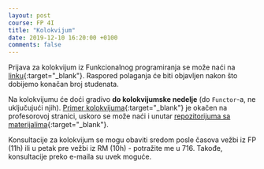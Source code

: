 ```yaml
---
layout: post
course: FP 4I
title: "Kolokvijum"
date: 2019-12-10 16:20:00 +0100
comments: false
---
```


Prijava za kolokvijum iz Funkcionalnog programiranja se može naći na 
[linku](http://poincare.math.rs/~ivan/sys/prijavljivanje/){:target="_blank"}.
Raspored polaganja će biti objavljen nakon što dobijemo konačan broj studenata.

Na kolokvijumu će doći gradivo **do kolokvijumske nedelje** (do `Functor`-a, ne uključujući njih). 
[Primer kolokvijuma](http://poincare.matf.bg.ac.rs/~ivan/files/fp/primer-kolokvijuma.pdf){:target="_blank"}
je okačen na profesorovoj stranici, uskoro se može naći i unutar 
[repozitorijuma sa materijalima](https://github.com/ivan-ristovic/MATF-Functional-Programming){:target="_blank"}.

Konsultacije za kolokvijum se mogu obaviti sredom posle časova vežbi iz FP (11h) 
ili u petak pre vežbi iz RM (10h) - potražite me u 716. Takođe, konsultacije preko
e-maila su uvek moguće.
